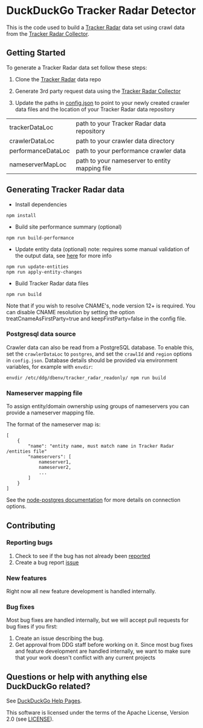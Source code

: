 # DuckDuckGo Tracker Radar Detector

This is the code used to build a [Tracker Radar](https://github.com/duckduckgo/tracker-radar) data set using crawl data from the [Tracker Radar Collector](https://github.com/duckduckgo/tracker-radar-collector).

## Getting Started

To generate a Tracker Radar data set follow these steps:

1. Clone the [Tracker Radar](https://github.com/duckduckgo/tracker-radar) data repo

2. Generate 3rd party request data using the [Tracker Radar Collector](https://github.com/duckduckgo/tracker-radar-collector)

3. Update the paths in [config.json](/config.json) to point to your newly created crawler data files and the location of your Tracker Radar data repository

|   |   | 
|---|---|
|trackerDataLoc|path to your Tracker Radar data repository|
|crawlerDataLoc|path to your crawler data directory|
|performanceDataLoc|path to your performance crawler data|
|nameserverMapLoc|path to your nameserver to entity mapping file|

## Generating Tracker Radar data

- Install dependencies

`npm install`

- Build site performance summary (optional)

`npm run build-performance`

- Update entity data (optional) note: requires some manual validation of the output data, see [here](/src/entities/README.md) for more info
```
npm run update-entities
npm run apply-entity-changes
```

- Build Tracker Radar data files

`npm run build`

Note that if you wish to resolve CNAME's, node version 12+ is required. You can disable CNAME resolution by setting the option treatCnameAsFirstParty=true and keepFirstParty=false in the config file.

### Postgresql data source

Crawler data can also be read from a PostgreSQL database. To enable this, set the `crawlerDataLoc` to `postgres`, and set the `crawlId` and `region` options in `config.json`.
Database details should be provided via environment variables, for example with `envdir`:

```
envdir /etc/ddg/dbenv/tracker_radar_readonly/ npm run build
```
### Nameserver mapping file

To assign entity/domain ownership using groups of nameservers you can provide a nameserver mapping file.

The format of the nameserver map is:

```
[
    {
        "name": "entity name, must match name in Tracker Radar /entities file"
        "nameservers": [
            nameserver1,
            nameserver2,
            ...
        ]
    }
]
```

See the [node-postgres documentation](https://node-postgres.com/features/connecting) for more details on connection options.

## Contributing

### Reporting bugs

1. Check to see if the bug has not already been [reported](https://github.com/duckduckgo/tracker-radar-detector/issues)
2. Create a bug report [issue](https://github.com/duckduckgo/tracker-radar-detector/issues/new?template=bug_report.md)

### New features

Right now all new feature development is handled internally.

### Bug fixes

Most bug fixes are handled internally, but we will accept pull requests for bug fixes if you first:
1. Create an issue describing the bug.
2. Get approval from DDG staff before working on it. Since most bug fixes and feature development are handled internally, we want to make sure that your work doesn't conflict with any current projects

## Questions or help with anything else DuckDuckGo related?
See [DuckDuckGo Help Pages](https://help.duckduckgo.com).


This software is licensed under the terms of the Apache License, Version 2.0 (see [LICENSE](LICENSE)).
